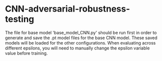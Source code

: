 # CNN-adversarial-robustness-testing

The file for base model 'base_model_CNN.py' should be run first in order to generate and save the .pt model files for the base CNN model.
These saved models will be loaded for the other configurations. When evaluating across different epsilons, you will need to manually
change the epsilon variable value before training.
